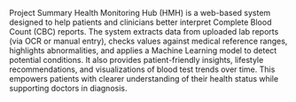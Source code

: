 Project Summary
Health Monitoring Hub (HMH) is a web-based system designed to help patients and clinicians better interpret Complete Blood Count (CBC) reports. The system extracts data from uploaded lab reports (via OCR or manual entry), checks values against medical reference ranges, highlights abnormalities, and applies a Machine Learning model to detect potential conditions. It also provides patient-friendly insights, lifestyle recommendations, and visualizations of blood test trends over time. This empowers patients with clearer understanding of their health status while supporting doctors in diagnosis.
